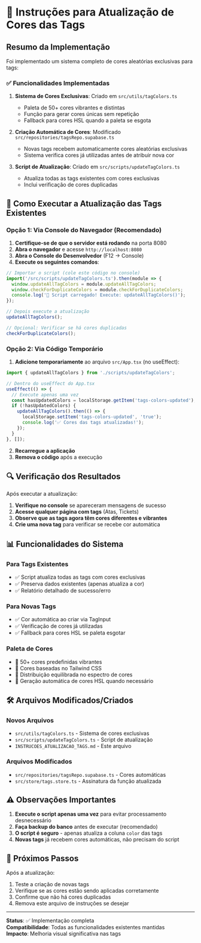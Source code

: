 # 🎨 Instruções para Atualização de Cores das Tags

## Resumo da Implementação

Foi implementado um sistema completo de cores aleatórias exclusivas para tags:

### ✅ Funcionalidades Implementadas

1. **Sistema de Cores Exclusivas**: Criado em `src/utils/tagColors.ts`
   - Paleta de 50+ cores vibrantes e distintas
   - Função para gerar cores únicas sem repetição
   - Fallback para cores HSL quando a paleta se esgota

2. **Criação Automática de Cores**: Modificado `src/repositories/tagsRepo.supabase.ts`
   - Novas tags recebem automaticamente cores aleatórias exclusivas
   - Sistema verifica cores já utilizadas antes de atribuir nova cor

3. **Script de Atualização**: Criado em `src/scripts/updateTagColors.ts`
   - Atualiza todas as tags existentes com cores exclusivas
   - Inclui verificação de cores duplicadas

## 🚀 Como Executar a Atualização das Tags Existentes

### Opção 1: Via Console do Navegador (Recomendado)

1. **Certifique-se de que o servidor está rodando** na porta 8080
2. **Abra o navegador** e acesse `http://localhost:8080`
3. **Abra o Console do Desenvolvedor** (F12 → Console)
4. **Execute os seguintes comandos**:

```javascript
// Importar o script (cole este código no console)
import('/src/scripts/updateTagColors.ts').then(module => {
  window.updateAllTagColors = module.updateAllTagColors;
  window.checkForDuplicateColors = module.checkForDuplicateColors;
  console.log('🎨 Script carregado! Execute: updateAllTagColors()');
});

// Depois execute a atualização
updateAllTagColors();

// Opcional: Verificar se há cores duplicadas
checkForDuplicateColors();
```

### Opção 2: Via Código Temporário

1. **Adicione temporariamente** ao arquivo `src/App.tsx` (no useEffect):

```typescript
import { updateAllTagColors } from './scripts/updateTagColors';

// Dentro do useEffect do App.tsx
useEffect(() => {
  // Execute apenas uma vez
  const hasUpdatedColors = localStorage.getItem('tags-colors-updated');
  if (!hasUpdatedColors) {
    updateAllTagColors().then(() => {
      localStorage.setItem('tags-colors-updated', 'true');
      console.log('✅ Cores das tags atualizadas!');
    });
  }
}, []);
```

2. **Recarregue a aplicação**
3. **Remova o código** após a execução

## 🔍 Verificação dos Resultados

Após executar a atualização:

1. **Verifique no console** se apareceram mensagens de sucesso
2. **Acesse qualquer página com tags** (Atas, Tickets)
3. **Observe que as tags agora têm cores diferentes e vibrantes**
4. **Crie uma nova tag** para verificar se recebe cor automática

## 📊 Funcionalidades do Sistema

### Para Tags Existentes
- ✅ Script atualiza todas as tags com cores exclusivas
- ✅ Preserva dados existentes (apenas atualiza a cor)
- ✅ Relatório detalhado de sucesso/erro

### Para Novas Tags
- ✅ Cor automática ao criar via TagInput
- ✅ Verificação de cores já utilizadas
- ✅ Fallback para cores HSL se paleta esgotar

### Paleta de Cores
- 🎨 50+ cores predefinidas vibrantes
- 🎨 Cores baseadas no Tailwind CSS
- 🎨 Distribuição equilibrada no espectro de cores
- 🎨 Geração automática de cores HSL quando necessário

## 🛠️ Arquivos Modificados/Criados

### Novos Arquivos
- `src/utils/tagColors.ts` - Sistema de cores exclusivas
- `src/scripts/updateTagColors.ts` - Script de atualização
- `INSTRUCOES_ATUALIZACAO_TAGS.md` - Este arquivo

### Arquivos Modificados
- `src/repositories/tagsRepo.supabase.ts` - Cores automáticas
- `src/store/tags.store.ts` - Assinatura da função atualizada

## ⚠️ Observações Importantes

1. **Execute o script apenas uma vez** para evitar processamento desnecessário
2. **Faça backup do banco** antes de executar (recomendado)
3. **O script é seguro** - apenas atualiza a coluna `color` das tags
4. **Novas tags** já recebem cores automáticas, não precisam do script

## 🎯 Próximos Passos

Após a atualização:
1. Teste a criação de novas tags
2. Verifique se as cores estão sendo aplicadas corretamente
3. Confirme que não há cores duplicadas
4. Remova este arquivo de instruções se desejar

---

**Status**: ✅ Implementação completa  
**Compatibilidade**: Todas as funcionalidades existentes mantidas  
**Impacto**: Melhoria visual significativa nas tags